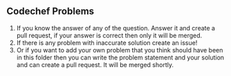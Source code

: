 ## Codechef Problems

1. If you know the answer of any of the question. Answer it and create a pull request, if your answer is correct then only it will be merged.
2. If there is any problem with inaccurate solution create an issue!
3. Or if you want to add your own problem that you think should have been in this folder then you can write the problem statement and your solution and can create a pull request. It will be merged shortly.
